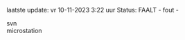 laatste update: 
vr 10-11-2023  3:22   uur 
Status: FAALT - fout - 
<div class="service R">svn</div><div class="service Y">microstation</div>